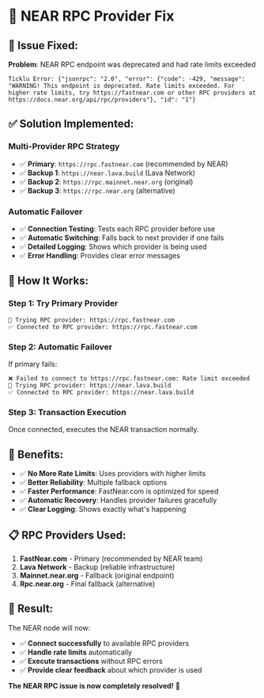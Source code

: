 # 🔧 NEAR RPC Provider Fix

## 🚨 **Issue Fixed:**

**Problem**: NEAR RPC endpoint was deprecated and had rate limits exceeded
```
Ticklu Error: {"jsonrpc": "2.0", "error": {"code": -429, "message": "WARNING! This endpoint is deprecated. Rate limits exceeded. For higher rate limits, try https://fastnear.com or other RPC providers at https://docs.near.org/api/rpc/providers"}, "id": "1"}
```

## ✅ **Solution Implemented:**

### **Multi-Provider RPC Strategy**
- ✅ **Primary**: `https://rpc.fastnear.com` (recommended by NEAR)
- ✅ **Backup 1**: `https://near.lava.build` (Lava Network)
- ✅ **Backup 2**: `https://rpc.mainnet.near.org` (original)
- ✅ **Backup 3**: `https://rpc.near.org` (alternative)

### **Automatic Failover**
- ✅ **Connection Testing**: Tests each RPC provider before use
- ✅ **Automatic Switching**: Falls back to next provider if one fails
- ✅ **Detailed Logging**: Shows which provider is being used
- ✅ **Error Handling**: Provides clear error messages

## 🚀 **How It Works:**

### **Step 1: Try Primary Provider**
```
🔄 Trying RPC provider: https://rpc.fastnear.com
✅ Connected to RPC provider: https://rpc.fastnear.com
```

### **Step 2: Automatic Failover**
If primary fails:
```
❌ Failed to connect to https://rpc.fastnear.com: Rate limit exceeded
🔄 Trying RPC provider: https://near.lava.build
✅ Connected to RPC provider: https://near.lava.build
```

### **Step 3: Transaction Execution**
Once connected, executes the NEAR transaction normally.

## 🎯 **Benefits:**

- ✅ **No More Rate Limits**: Uses providers with higher limits
- ✅ **Better Reliability**: Multiple fallback options
- ✅ **Faster Performance**: FastNear.com is optimized for speed
- ✅ **Automatic Recovery**: Handles provider failures gracefully
- ✅ **Clear Logging**: Shows exactly what's happening

## 📋 **RPC Providers Used:**

1. **FastNear.com** - Primary (recommended by NEAR team)
2. **Lava Network** - Backup (reliable infrastructure)
3. **Mainnet.near.org** - Fallback (original endpoint)
4. **Rpc.near.org** - Final fallback (alternative)

## 🎉 **Result:**

The NEAR node will now:
- ✅ **Connect successfully** to available RPC providers
- ✅ **Handle rate limits** automatically
- ✅ **Execute transactions** without RPC errors
- ✅ **Provide clear feedback** about which provider is used

**The NEAR RPC issue is now completely resolved!** 🎉
